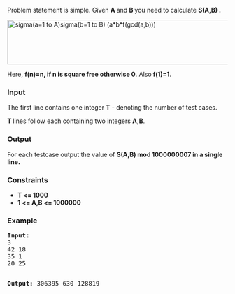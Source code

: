 <p>Problem statement is simple. Given <strong>A </strong>and <strong>B </strong>you need to calculate <strong>S(A,B) .</strong></p>

<p><img style="vertical-align: middle;" title="TRENDGCD problem statement" src="file://GsRVJeC6.png" alt="sigma(a=1 to A)sigma(b=1 to B) (a*b*f(gcd(a,b)))" width="512" height="102"></p>

<p>Here, <strong>f(n)=n, if n is square free otherwise 0</strong>. Also<strong> f(1)=1</strong>.</p>
<h3>Input</h3>
<p>The first line contains one integer <strong>T</strong> - denoting the number of test cases.</p>
<p><strong>T </strong>lines follow each containing two integers <strong>A,B</strong>.</p>

<h3>Output</h3>
<p>For each testcase output the value of <span style="font-weight: bold;">S(A,B) mod 1000000007 </span><span style="font-weight: bold;">in a single line</span><span style="font-weight: bold;">.</span></p>

<h3>Constraints</h3>
<ul>
<li><strong>T &lt;= 1000</strong></li>
<li><strong>1 &lt;= A,B &lt;= 1000000</strong></li>
</ul>

<h3>Example</h3>
<pre><strong>Input:</strong>
3
42 18
35 1
20 25

<strong>Output:</strong>
306395
630
128819</pre>